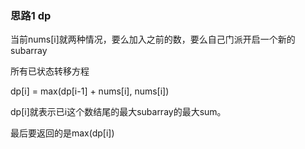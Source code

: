### 思路1 dp

当前nums[i]就两种情况，要么加入之前的数，要么自己门派开启一个新的subarray

所有已状态转移方程

dp[i] = max(dp[i-1] + nums[i], nums[i])

dp[i]就表示已i这个数结尾的最大subarray的最大sum。

最后要返回的是max(dp[i])
